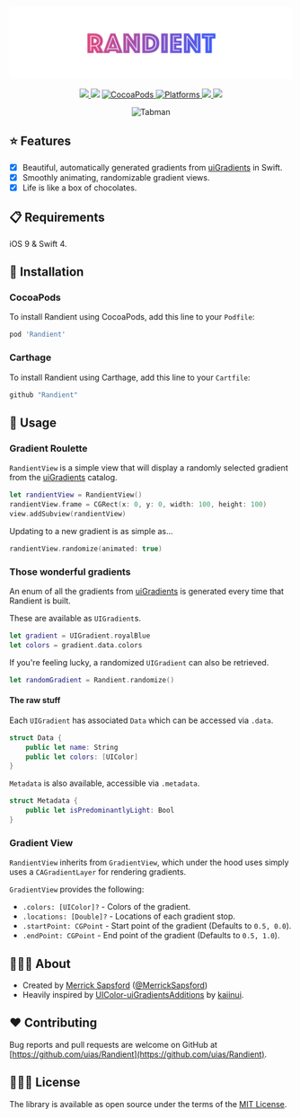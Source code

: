 <p align="center">
    <img src=".artwork/logo.png" width="890" alt="Tabman"/>
</p>

<p align="center">
    <a href="https://travis-ci.org/uias/Randient">
        <img src="https://travis-ci.org/uias/Randient.svg?branch=master" />
    </a>
    <img src="https://img.shields.io/badge/Swift-4-orange.svg?style=flat" />
    <a href="https://cocoapods.org/pods/Randient">
        <img src="https://img.shields.io/cocoapods/v/Randient.svg" alt="CocoaPods" />
    </a>
	<a href="https://cocoapods.org/pods/Randient">
        <img src="https://img.shields.io/cocoapods/p/Randient.svg" alt="Platforms" />
    </a>
	<a href="https://github.com/Carthage/Carthage">
        <img src="https://img.shields.io/badge/Carthage-compatible-4BC51D.svg?style=flat" />
    </a>
	<a href="https://github.com/uias/Randient/releases">
        <img src="https://img.shields.io/github/release/uias/Randient.svg" />
    </a>
</p>

<p align="center">
    <img src=".artwork/randient.gif" width="450" alt="Tabman"/>
</p>

## ⭐️ Features

- [x] Beautiful, automatically generated gradients from [uiGradients](https://uigradients.com) in Swift.
- [x] Smoothly animating, randomizable gradient views.
- [x] Life is like a box of chocolates.

## 📋 Requirements

iOS 9 & Swift 4.

## 📲 Installation

### CocoaPods

To install Randient using CocoaPods, add this line to your `Podfile`:

```ruby
pod 'Randient'
```

### Carthage

To install Randient using Carthage, add this line to your `Cartfile`:

```ruby
github "Randient"
```

## 🚀 Usage

### Gradient Roulette
`RandientView` is a simple view that will display a randomly selected gradient from the [uiGradients](https://uigradients.com) catalog.

```swift
let randientView = RandientView()
randientView.frame = CGRect(x: 0, y: 0, width: 100, height: 100)
view.addSubview(randientView)
```

Updating to a new gradient is as simple as...

```swift
randientView.randomize(animated: true)
```

### Those wonderful gradients

An enum of all the gradients from [uiGradients](https://uigradients.com) is generated every time that Randient is built.

These are available as `UIGradient`s.

```swift
let gradient = UIGradient.royalBlue
let colors = gradient.data.colors
```

If you're feeling lucky, a randomized `UIGradient` can also be retrieved.

```swift
let randomGradient = Randient.randomize()
```

#### The raw stuff

Each `UIGradient` has associated `Data` which can be accessed via `.data`.

```swift
struct Data {
    public let name: String
    public let colors: [UIColor]
}
```

`Metadata` is also available, accessible via `.metadata`.

```swift
struct Metadata {
    public let isPredominantlyLight: Bool
}
```

### Gradient View

`RandientView` inherits from `GradientView`, which under the hood uses simply uses a `CAGradientLayer` for rendering gradients.

`GradientView` provides the following:
- `.colors: [UIColor]?` - Colors of the gradient.
- `.locations: [Double]?` - Locations of each gradient stop.
- `.startPoint: CGPoint` - Start point of the gradient (Defaults to `0.5, 0.0`).
- `.endPoint: CGPoint` - End point of the gradient (Defaults to `0.5, 1.0`).

## 👨🏻‍💻 About
- Created by [Merrick Sapsford](https://github.com/msaps) ([@MerrickSapsford](https://twitter.com/MerrickSapsford))
- Heavily inspired by [UIColor-uiGradientsAdditions](https://github.com/kaiinui/UIColor-uiGradientsAdditions) by [kaiinui](https://github.com/kaiinui).

## ❤️ Contributing
Bug reports and pull requests are welcome on GitHub at [https://github.com/uias/Randient](https://github.com/uias/Randient).

## 👮🏻‍♂️ License
The library is available as open source under the terms of the [MIT License](http://opensource.org/licenses/MIT).
